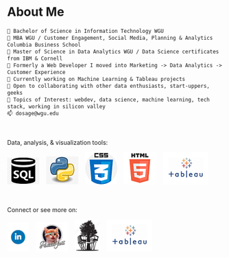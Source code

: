 # About Me

    🏢 Bachelor of Science in Information Technology WGU
    🏢 MBA WGU / Customer Engagement, Social Media, Planning & Analytics Columbia Business School
    🏢 Master of Science in Data Analytics WGU / Data Science certificates from IBM & Cornell
    🌱 Formerly a Web Developer I moved into Marketing -> Data Analytics -> Customer Experience
    🔭 Currently working on Machine Learning & Tableau projects
    👯 Open to collaborating with other data enthusiasts, start-uppers, geeks
    💬 Topics of Interest: webdev, data science, machine learning, tech stack, working in silicon valley
    📫 dosage@wgu.edu

<br><br>
Data, analysis, & visualization tools:

<img src="https://github.com/dowosage/dowosage/blob/main/sql.png"> &nbsp;&nbsp;
<img src="https://github.com/dowosage/dowosage/blob/main/icon-03-python.png"> &nbsp;&nbsp;
<img src="https://github.com/dowosage/dowosage/blob/main/css.png"> &nbsp;&nbsp;
<img src="https://github.com/dowosage/dowosage/blob/main/html.png"> &nbsp;&nbsp;
<img src="https://github.com/dowosage/dowosage/blob/main/tableau.png"> &nbsp;&nbsp;

<br><br>
Connect or see more on:

<a href="https://www.linkedin.com/in/dowosage/"><img src="https://github.com/dowosage/dowosage/blob/main/linkedin.png"><a> &nbsp;&nbsp;
<a href="https://www.producthunt.com/@dow_osage"><img src="https://github.com/dowosage/dowosage/blob/main/glasshole_kitty_logo.png"><a> &nbsp;&nbsp;
<a href="http://www.wiredtreehouse.com"><img src="https://github.com/dowosage/dowosage/blob/main/WTH-logo-sm.png"><a> &nbsp;&nbsp;
<a href="https://public.tableau.com/app/profile/dow.osage"><img src="https://github.com/dowosage/dowosage/blob/main/tableau.png"><a> &nbsp;&nbsp;
